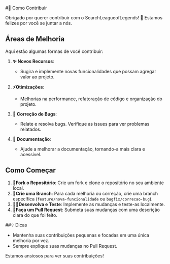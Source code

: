 #🚀 Como Contribuir

Obrigado por querer contribuir com o SearchLeagueofLegends!  🎉 Estamos felizes por você se juntar a nós.

##  Áreas de Melhoria

Aqui estão algumas formas de você contribuir:

1. **✨ Novos Recursos**: 
   - Sugira e implemente novas funcionalidades que possam agregar valor ao projeto.

2. **⚡Otimizações**:
   - Melhorias na performance, refatoração de código e organização do projeto.

3. **🐛 Correção de Bugs**:
   - Relate e resolva bugs. Verifique as issues para ver problemas relatados.

4. **📝 Documentação**:
   - Ajude a melhorar a documentação, tornando-a mais clara e acessível.

## Como Começar

1. **🍴Fork o Repositório**: Crie um fork e clone o repositório no seu ambiente local.
2. **🌿Crie uma Branch**: Para cada melhoria ou correção, crie uma branch específica (`feature/nova-funcionalidade` ou `bugfix/correcao-bug`).
3. **👨‍💻Desenvolva e Teste**: Implemente as mudanças e teste-as localmente.
4. **🔄Faça um Pull Request**: Submeta suas mudanças com uma descrição clara do que foi feito.

##💡 Dicas

- Mantenha suas contribuições pequenas e focadas em uma única melhoria por vez.
- Sempre explique suas mudanças no Pull Request.

Estamos ansiosos para ver suas contribuições!
